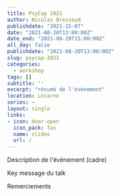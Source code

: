 ```yaml
---
title: PsyCap 2021
author: Nicolas Bressoud
publishdate: "2021-15-07"
date: "2021-08-20T13:00:00Z"
date_end: "2021-08-20T15:00:00Z"
all_day: false
publishdate: "2021-08-20T13:00:00Z"
slug: psycap-2021
categories:
  - workshop
tags: []
subtitle: ''
excerpt: "résumé de l'événement"
location: Locarno
series: ~
layout: single
links:
- icon: door-open
  icon_pack: fas
  name: slides
  url: /
---
```


Description de l'événement (cadre)

Key message du talk

Remerciements

